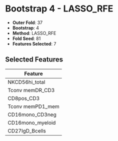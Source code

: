 # Bootstrap 4 - LASSO_RFE

- **Outer Fold**: 37
- **Bootstrap**: 4
- **Method**: LASSO_RFE
- **Fold Seed**: 81
- **Features Selected**: 7

## Selected Features

| Feature |
|---------|
| NKCD56hi_total |
| Tconv memDR_CD3 |
| CD8pos_CD3 |
| Tconv memPD1_mem |
| CD16mono_CD3neg |
| CD16mono_myeloid |
| CD27IgD_Bcells |
